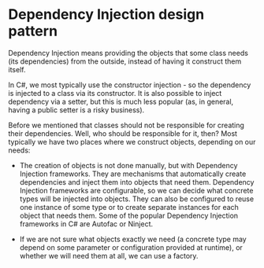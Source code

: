 # Dependency Injection design pattern

Dependency Injection means providing the objects that some class needs (its dependencies) from the outside, instead of having it construct them itself.

In C#, we most typically use the constructor injection - so the dependency is injected to a class via its constructor. It is also possible to inject dependency via a setter, but this is much less popular (as, in general, having a public setter is a risky business).

Before we mentioned that classes should not be responsible for creating their dependencies. Well, who should be responsible for it, then? Most typically we have two places where we construct objects, depending on our needs:

- The creation of objects is not done manually, but with Dependency Injection frameworks. They are mechanisms that automatically create dependencies and inject them into objects that need them. Dependency Injection frameworks are configurable, so we can decide what concrete types will be injected into objects. They can also be configured to reuse one instance of some type or to create separate instances for each object that needs them. Some of the popular Dependency Injection frameworks in C# are Autofac or Ninject.

- If we are not sure what objects exactly we need (a concrete type may depend on some parameter or configuration provided at runtime), or whether we will need them at all, we can use a factory.
